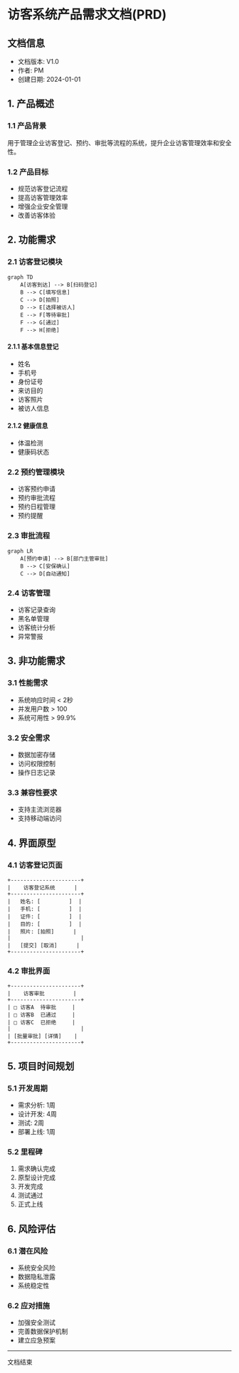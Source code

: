 # 访客系统产品需求文档(PRD)

## 文档信息

- 文档版本: V1.0
- 作者: PM
- 创建日期: 2024-01-01

## 1. 产品概述

### 1.1 产品背景
用于管理企业访客登记、预约、审批等流程的系统，提升企业访客管理效率和安全性。

### 1.2 产品目标
- 规范访客登记流程
- 提高访客管理效率
- 增强企业安全管理
- 改善访客体验

## 2. 功能需求

### 2.1 访客登记模块
```mermaid
graph TD
    A[访客到达] --> B[扫码登记]
    B --> C[填写信息]
    C --> D[拍照]
    D --> E[选择被访人]
    E --> F[等待审批]
    F --> G[通过]
    F --> H[拒绝]
```

#### 2.1.1 基本信息登记
- 姓名
- 手机号
- 身份证号
- 来访目的
- 访客照片
- 被访人信息

#### 2.1.2 健康信息
- 体温检测
- 健康码状态

### 2.2 预约管理模块
- 访客预约申请
- 预约审批流程
- 预约日程管理
- 预约提醒

### 2.3 审批流程
```mermaid
graph LR
    A[预约申请] --> B[部门主管审批]
    B --> C[安保确认]
    C --> D[自动通知]
```

### 2.4 访客管理
- 访客记录查询
- 黑名单管理
- 访客统计分析
- 异常警报

## 3. 非功能需求

### 3.1 性能需求
- 系统响应时间 < 2秒
- 并发用户数 > 100
- 系统可用性 > 99.9%

### 3.2 安全需求
- 数据加密存储
- 访问权限控制
- 操作日志记录

### 3.3 兼容性要求
- 支持主流浏览器
- 支持移动端访问

## 4. 界面原型

### 4.1 访客登记页面
```
+----------------------+
|    访客登记系统      |
+----------------------+
|   姓名: [         ]  |
|   手机: [         ]  |
|   证件: [         ]  |
|   目的: [         ]  |
|   照片: [拍照]      |
|                      |
|   [提交] [取消]      |
+----------------------+
```

### 4.2 审批界面
```
+----------------------+
|    访客审批         |
+----------------------+
| □ 访客A  待审批     |
| □ 访客B  已通过     |
| □ 访客C  已拒绝     |
|                      |
| [批量审批] [详情]    |
+----------------------+
```

## 5. 项目时间规划

### 5.1 开发周期
- 需求分析: 1周
- 设计开发: 4周
- 测试: 2周
- 部署上线: 1周

### 5.2 里程碑
1. 需求确认完成
2. 原型设计完成
3. 开发完成
4. 测试通过
5. 正式上线

## 6. 风险评估

### 6.1 潜在风险
- 系统安全风险
- 数据隐私泄露
- 系统稳定性

### 6.2 应对措施
- 加强安全测试
- 完善数据保护机制
- 建立应急预案

---
文档结束